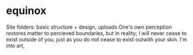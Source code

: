 # equinox
Site folders: basic structure + design, uploads
One's own perception restores matter to percieved boundaries, but in reality; I will never cease to exist outside of you, just as you do not cease to exist outwith your skin. I'm into art,
